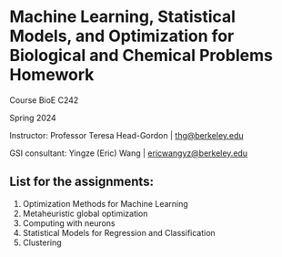 # Machine Learning, Statistical Models, and Optimization for Biological and Chemical Problems Homework
Course BioE C242

Spring 2024

Instructor: 
Professor Teresa Head-Gordon | thg@berkeley.edu

GSI consultant: 
Yingze (Eric) Wang | ericwangyz@berkeley.edu

## List for the assignments:
1. Optimization Methods for Machine Learning
2. Metaheuristic global optimization
3. Computing with neurons
4. Statistical Models for Regression and Classification
5. Clustering
